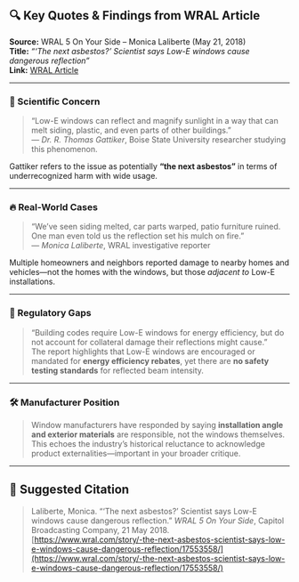 ## 🔍 Key Quotes & Findings from WRAL Article  
**Source:** WRAL 5 On Your Side – Monica Laliberte (May 21, 2018)  
**Title:** *“‘The next asbestos?’ Scientist says Low-E windows cause dangerous reflection”*  
**Link:** [WRAL Article](https://www.wral.com/story/-the-next-asbestos-scientist-says-low-e-windows-cause-dangerous-reflection/17553558/)

---

### 🧪 Scientific Concern
> “Low-E windows can reflect and magnify sunlight in a way that can melt siding, plastic, and even parts of other buildings.”  
— *Dr. R. Thomas Gattiker*, Boise State University researcher studying this phenomenon.

Gattiker refers to the issue as potentially **“the next asbestos”** in terms of underrecognized harm with wide usage.

---

### 🔥 Real-World Cases
> “We’ve seen siding melted, car parts warped, patio furniture ruined. One man even told us the reflection set his mulch on fire.”  
— *Monica Laliberte*, WRAL investigative reporter

Multiple homeowners and neighbors reported damage to nearby homes and vehicles—not the homes with the windows, but those *adjacent to* Low-E installations.

---

### 🏢 Regulatory Gaps
> “Building codes require Low-E windows for energy efficiency, but do not account for collateral damage their reflections might cause.”  
The report highlights that Low-E windows are encouraged or mandated for **energy efficiency rebates**, yet there are **no safety testing standards** for reflected beam intensity.

---

### 🛠 Manufacturer Position
> Window manufacturers have responded by saying **installation angle and exterior materials** are responsible, not the windows themselves.  
This echoes the industry’s historical reluctance to acknowledge product externalities—important in your broader critique.

---

## 📌 Suggested Citation

> Laliberte, Monica. “‘The next asbestos?’ Scientist says Low-E windows cause dangerous reflection.” *WRAL 5 On Your Side*, Capitol Broadcasting Company, 21 May 2018.  
> [https://www.wral.com/story/-the-next-asbestos-scientist-says-low-e-windows-cause-dangerous-reflection/17553558/](https://www.wral.com/story/-the-next-asbestos-scientist-says-low-e-windows-cause-dangerous-reflection/17553558/)
